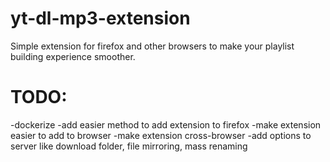 # yt-dl-mp3-extension

Simple extension for firefox and other browsers to make your playlist building experience smoother. 

# TODO:
-dockerize
-add easier method to add extension to firefox
-make extension easier to add to browser
-make extension cross-browser
-add options to server like download folder, file mirroring, mass renaming
